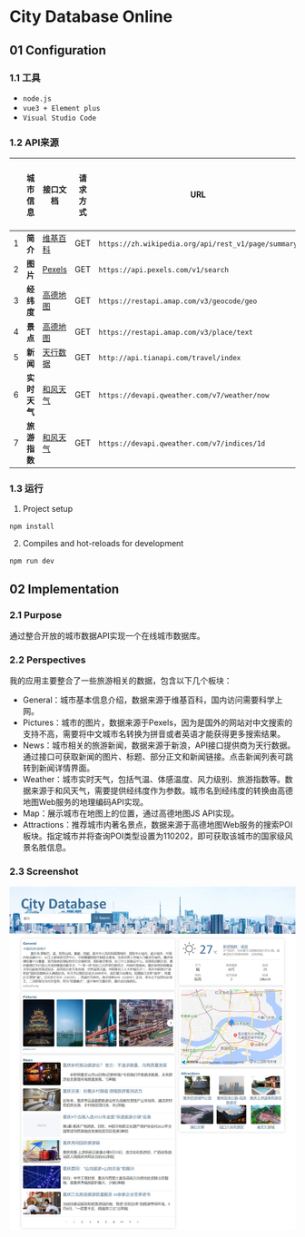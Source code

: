 # City Database Online

## 01 Configuration

### 1.1 工具

- `node.js`
- `vue3 + Element plus`
- `Visual Studio Code`

### 1.2 API来源

|      | 城市信息| 接口文档 | 请求方式 | URL| 返回数据类型 |
| ---- | -------| ---- | :----: | ----- | :---: | 
| 1    | **简介** | [维基百科](https://zh.wikipedia.org/api/rest_v1/)  | GET | `https://zh.wikipedia.org/api/rest_v1/page/summary` | json |
| 2    | **图片** | [Pexels](https://www.pexels.com/zh-cn/api/documentation/#photos-search)  | GET | `https://api.pexels.com/v1/search` | json |
| 3   | **经纬度** | [高德地图](https://lbs.amap.com/api/webservice/guide/api/georegeo)  | GET | `https://restapi.amap.com/v3/geocode/geo` | json |
| 4   | **景点** | [高德地图](https://lbs.amap.com/api/webservice/guide/api/search)  | GET | `https://restapi.amap.com/v3/place/text` | json |
| 5   | **新闻** | [天行数据](https://www.tianapi.com/apiview/15)  | GET | `http://api.tianapi.com/travel/index` | json |
| 6   | **实时天气** | [和风天气](https://dev.qweather.com/docs/api/weather/weather-now/)  | GET | `https://devapi.qweather.com/v7/weather/now` | json |
| 7   | **旅游指数** | [和风天气](https://dev.qweather.com/docs/api/indices/indices-forecast/)  | GET | `https://devapi.qweather.com/v7/indices/1d` | json |
### 1.3 运行
1. Project setup
```
npm install
```
2. Compiles and hot-reloads for development
```
npm run dev
```

## 02 Implementation
### 2.1 Purpose
通过整合开放的城市数据API实现一个在线城市数据库。
### 2.2 Perspectives
我的应用主要整合了一些旅游相关的数据，包含以下几个板块：
* General：城市基本信息介绍，数据来源于维基百科，国内访问需要科学上网。
* Pictures：城市的图片，数据来源于Pexels，因为是国外的网站对中文搜索的支持不高，需要将中文城市名转换为拼音或者英语才能获得更多搜索结果。
* News：城市相关的旅游新闻，数据来源于新浪，API接口提供商为天行数据。通过接口可获取新闻的图片、标题、部分正文和新闻链接。点击新闻列表可跳转到新闻详情界面。
* Weather：城市实时天气，包括气温、体感温度、风力级别、旅游指数等。数据来源于和风天气，需要提供经纬度作为参数。城市名到经纬度的转换由高德地图Web服务的地理编码API实现。
* Map：展示城市在地图上的位置，通过高德地图JS API实现。
* Attractions：推荐城市内著名景点，数据来源于高德地图Web服务的搜索POI板块。指定城市并将查询POI类型设置为110202，即可获取该城市的国家级风景名胜信息。
### 2.3 Screenshot
![screenshot](screenshot.jpeg)